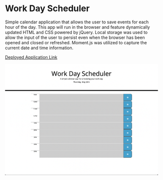 # Work Day Scheduler 

Simple calendar application that allows the user to save events for each hour of the day. This app will run in the browser and feature dynamically updated HTML and CSS powered by jQuery. Local storage was used to allow the input of the user to persist even when the browser has been opened and closed or refreshed. Moment.js was utilized to capture the current date and time information.

[Deployed Application Link](https://parinthalangdee.github.io/05-WorkDayScheduler/)

![Module-5-Challenge Screenshot](./Assets/images/Module-5-Screenshot.png)